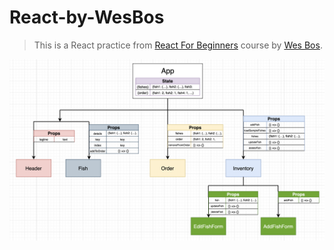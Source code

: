 # React-by-WesBos

> This is a React practice from [React For Beginners](https://reactforbeginners.com/) course by [Wes Bos](https://github.com/wesbos/React-For-Beginners-Starter-Files).

![Design](catch-of-the-day/public/app-structure.png)
